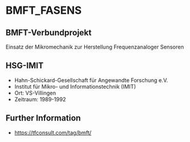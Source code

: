 # BMFT_FASENS

## BMFT-Verbundprojekt
Einsatz der Mikromechanik zur Herstellung Frequenzanaloger Sensoren 

## HSG-IMIT
- Hahn-Schickard-Gesellschaft für Angewandte Forschung e.V.
- Institut für Mikro- und Informationstechnik (IMIT)
- Ort: VS-Villingen
- Zeitraum: 1989-1992

## Further Information
- https://tfconsult.com/tag/bmft/
